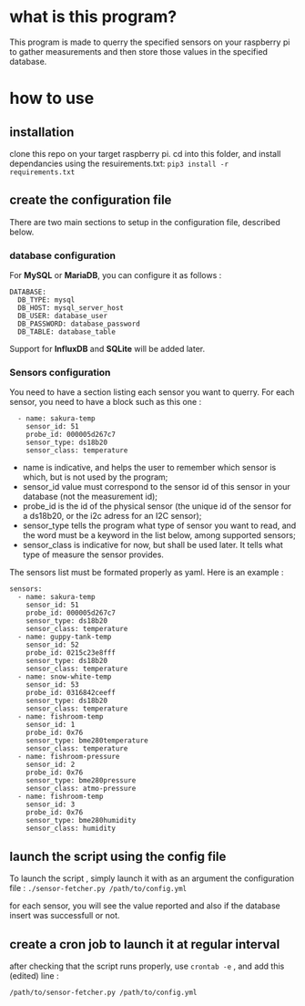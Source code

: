# what is this program?
This program is made to querry the specified sensors on your raspberry pi to
gather measurements and then store those values in the specified database.

# how to use

## installation
clone this repo on your target raspberry pi. cd into this folder, and install dependancies using the resuirements.txt:
`pip3 install -r requirements.txt`

## create the configuration file
There are two main sections to setup in the configuration file, described below.
### database configuration
For **MySQL** or **MariaDB**, you can configure it as follows :
```
DATABASE:
  DB_TYPE: mysql
  DB_HOST: mysql_server_host
  DB_USER: database_user
  DB_PASSWORD: database_password
  DB_TABLE: database_table
```

Support for **InfluxDB** and **SQLite** will be added later.

### Sensors configuration
You need to have a section listing each sensor you want to querry.
For each sensor, you need to have a block such as this one :
```
  - name: sakura-temp
    sensor_id: 51
    probe_id: 000005d267c7
    sensor_type: ds18b20
    sensor_class: temperature
```
* name is indicative, and helps the user to remember which sensor is which,
but is not used by the program;
* sensor_id value must correspond to the sensor id of this sensor in your
database (not the measurement id);
* probe_id is the id of the physical sensor (the unique id of the sensor for
a ds18b20, or the i2c adress for an I2C sensor);
* sensor_type tells the program what type of sensor you want to read, and
the word must be a keyword in the list below, among supported sensors;
* sensor_class is indicative for now, but shall be used later. It tells what
type of measure the sensor provides.

The sensors list must be formated properly as yaml. Here is an example :
```
sensors:
  - name: sakura-temp
    sensor_id: 51
    probe_id: 000005d267c7
    sensor_type: ds18b20
    sensor_class: temperature
  - name: guppy-tank-temp
    sensor_id: 52
    probe_id: 0215c23e8fff
    sensor_type: ds18b20
    sensor_class: temperature
  - name: snow-white-temp
    sensor_id: 53
    probe_id: 0316842ceeff
    sensor_type: ds18b20
    sensor_class: temperature
  - name: fishroom-temp
    sensor_id: 1
    probe_id: 0x76
    sensor_type: bme280temperature
    sensor_class: temperature
  - name: fishroom-pressure
    sensor_id: 2
    probe_id: 0x76
    sensor_type: bme280pressure
    sensor_class: atmo-pressure
  - name: fishroom-temp
    sensor_id: 3
    probe_id: 0x76
    sensor_type: bme280humidity
    sensor_class: humidity
```


## launch the script using the config file
To launch the script , simply launch it with as an argument the configuration
file :
`./sensor-fetcher.py /path/to/config.yml`

for each sensor, you will see the value reported and also if the database insert
was successfull or not.

## create a cron job to launch it at regular interval
after checking that the script runs properly, use `crontab -e` , and add
this (edited) line :
```
/path/to/sensor-fetcher.py /path/to/config.yml
```
